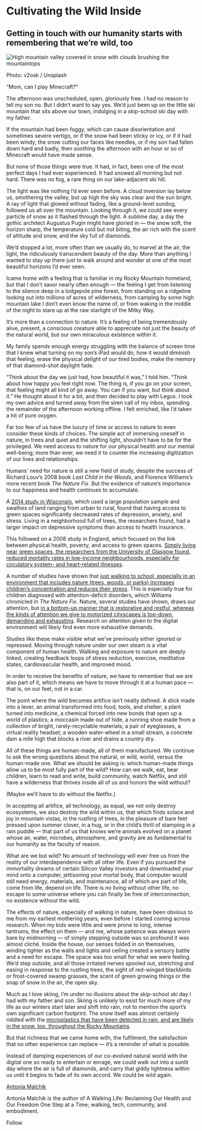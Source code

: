 # Cultivating the Wild Inside

## Getting in touch with our humanity starts with remembering that we’re wild, too







![High mountain valley covered in snow with clouds brushing the mountaintops](https://miro.medium.com/max/1400/1*hqH2kJUv5XkmzWO7adWqLw.jpeg)

Photo: v2osk / Unsplash

“Mom, can I play Minecraft?”

The afternoon was unscheduled, open, gloriously free. I had no reason to tell my son no. But I didn’t want to say yes. We’d just been up on the little ski mountain that sits above our town, indulging in a skip-school ski day with my father.

If the mountain had been foggy, which can cause disorientation and sometimes severe vertigo, or if the snow had been sticky or icy, or if it had been windy, the snow cutting our faces like needles, or if my son had fallen down hard and badly, then soothing the afternoon with an hour or so of Minecraft would have made sense.

But none of those things were true. It had, in fact, been one of the most perfect days I had ever experienced. It had snowed all morning but not hard. There was no fog, a rare thing on our lake-adjacent ski hill.

The light was like nothing I’d ever seen before. A cloud inversion lay below us, smothering the valley, but up high the sky was clear and the sun bright. A ray of light that glowed without fading, like a ground-level sundog, followed us all over the mountain. Looking through it, we could see every particle of snow as it flashed through the light. A sublime day, a day the gothic architect Augustus Pugin might have gloried in — the snow soft, the horizon sharp, the temperature cold but not biting, the air rich with the scent of altitude and snow, and the sky full of diamonds.

We’d stopped a lot, more often than we usually do, to marvel at the air, the light, the ridiculously transcendent beauty of the day. More than anything I wanted to stay up there just to walk around and wonder at one of the most beautiful horizons I’d ever seen.

Icame home with a feeling that is familiar in my Rocky Mountain homeland, but that I don’t savor nearly often enough — the feeling I get from listening to the silence deep in a lodgepole pine forest, from standing on a ridgeline looking out into millions of acres of wilderness, from camping by some high mountain lake I don’t even know the name of, or from waking in the middle of the night to stare up at the raw starlight of the Milky Way.

It’s more than a connection to nature. It’s a feeling of being tremendously alive, present, a conscious creature able to appreciate not just the beauty of the natural world, but our own miraculous existence within it.

My family spends enough energy struggling with the balance of screen time that I knew what turning on my son’s iPad would do, how it would diminish that feeling, erase the physical delight of our tired bodies, make the memory of that diamond-shot daylight fade.

“Think about the day we just had, how beautiful it was,” I told him. “Think about how happy you feel right now. The thing is, if you go on your screen, that feeling might all kind of go away. You can if you want, but think about it.” He thought about it for a bit, and then decided to play with Legos. I took my own advice and turned away from the siren call of my inbox, spending the remainder of the afternoon working offline. I felt enriched, like I’d taken a hit of pure oxygen.

Far too few of us have the luxury of time or access to nature to even consider these kinds of choices. The simple act of immersing oneself in nature, in trees and quiet and the shifting light, shouldn’t have to be for the privileged. We need access to nature for our physical health and our mental well-being; more than ever, we need it to counter the increasing digitization of our lives and relationships.

Humans’ need for nature is still a new field of study, despite the success of Richard Louv’s 2008 book *Last Child in the Woods*, and Florence Williams’s more recent book *The Nature Fix*. But the evidence of nature’s importance to our happiness and health continues to accumulate.

A [2014 study in Wisconsin](https://pubmed.ncbi.nlm.nih.gov/24662966/), which used a large population sample and swathes of land ranging from urban to rural, found that having access to green spaces significantly decreased rates of depression, anxiety, and stress. Living in a neighborhood full of trees, the researchers found, had a larger impact on depressive symptoms than access to health insurance.

This followed on a 2008 study in England, which focused on the link between physical health, poverty, and access to green spaces. [Simply living near green spaces, the researchers from the University of Glasgow found, reduced mortality rates in low-income neighbourhoods, especially for circulatory system- and heart-related illnesses](https://www.gla.ac.uk/news/archiveofnews/2008/november/headline_97505_en.html).

A number of studies have shown that [just walking to school, especially in an environment that includes nature (trees, woods, or parks) increases children’s concentration and reduces their stress](https://sciencenordic.com/children-and-adolescents-denmark-exercise/children-who-walk-to-school-concentrate-better/1379550). This is especially true for children diagnosed with attention-deficit disorders, which Williams chronicled in *The Nature Fix*. Nature, several studies have shown, draws our attention, but [in a bottom-up manner that is restorative and restful, whereas the kinds of attention we give to motorized cityscapes is top-down, demanding and exhausting](https://www.pure.ed.ac.uk/ws/portalfiles/portal/97954841/The_impact_of_walking_in_different_urban_environments_on_brain_activity_in_older_people.pdf). Research on attention given to the digital environment will likely find even more exhaustive demands.

Studies like these make visible what we’ve previously either ignored or repressed. Moving through nature under our own steam is a vital component of human health. Walking and exposure to nature are deeply linked, creating feedback loops of stress reduction, exercise, meditative states, cardiovascular health, and improved mood.

In order to receive the benefits of nature, we have to remember that we are also part of it, which means we have to move through it at a human pace — that is, on our feet, not in a car.

The point where the wild becomes artifice isn’t neatly defined. A stick made into a lever, an animal transformed into food, tools, and shelter; a plant turned into medicine, a chemical forced into new bonds that open up a world of plastics; a moccasin made out of hide, a running shoe made from a collection of bright, rarely-recyclable materials; a pair of eyeglasses, a virtual reality headset; a wooden water-wheel in a small stream, a concrete dam a mile high that blocks a river and drains a country dry.

All of these things are human-made, all of them manufactured. We continue to ask the wrong questions about the natural, or wild, world, versus the human-made one. What we should be asking is: which human-made things allow us to be most fully part of the wild? How can we walk, eat, bear children, learn to read and write, build community, watch Netflix, and still have a wilderness that thrives inside all of us and honors the wild without?

(Maybe we’ll have to do without the Netflix.)

In accepting all artifice, all technology, as equal, we not only destroy ecosystems, we also destroy the wild within us, that which finds solace and joy in mountain vistas, in the rustling of trees, in the pleasure of bare feet pressed upon summer clover, in a hug, or in the child’s thrill of stamping in a rain puddle — that part of us that knows we’re animals evolved on a planet whose air, water, microbes, atmosphere, and gravity are as fundamental to our humanity as the faculty of reason.

What are we but wild? No amount of technology will ever free us from the reality of our interdependence with all other life. Even if you pursued the immortality dreams of certain Silicon Valley investors and downloaded your mind onto a computer, jettisoning your mortal body, that computer would still need energy, materials, and maintenance, all of which are part of life, come from life, depend on life. There is no living without other life, no escape to some universe where you can finally be free of interconnection, no existence without the wild.

The effects of nature, especially of walking in nature, have been obvious to me from my earliest mothering years, even before I started coming across research. When my kids were little and were prone to long, intense tantrums, the effect on them — and me, whose patience was always worn bare by midmorning — of simply stepping outside was so profound it was almost cliché. Inside the house, our senses folded in on themselves, winding tighter as the walls and lights and ceiling created a sensory battle and a need for escape. The space was too small for what we were feeling. We’d step outside, and all those irritated nerves spooled out, stretching and easing in response to the rustling trees, the sight of red-winged blackbirds or frost-covered swamp grasses, the scent of green growing things or the snap of snow in the air, the open sky.

Much as I love skiing, I’m under no illusions about the skip-school ski day I had with my father and son. Skiing is unlikely to exist for much more of my life as our winters start later and shift into rain, not to mention the sport’s own significant carbon footprint. The snow itself was almost certainly riddled with the [microplastics that have been detected in rain, and are likely in the snow, too, throughout the Rocky Mountains](https://www.sciencealert.com/us-geological-survey-finds-it-s-raining-plastic-in-the-rocky-mountains).

But that richness that we came home with, the fulfilment, the satisfaction that no other experience can replace — it’s a reminder of what is possible.

Instead of damping experiences of our co-evolved natural world with the digital one so ready to entertain or enrage, we could walk out into a sunlit day where the air is full of diamonds, and carry that giddy lightness within us until it begins to fade of its own accord. We could be wild again.

[Antonia Malchik](https://antoniamalchik.medium.com/?source=post_sidebar--------------------------post_sidebar--------------)

Antonia Malchik is the author of A Walking Life: Reclaiming Our Health and Our Freedom One Step at a Time; walking, tech, community, and embodiment.

Follow



